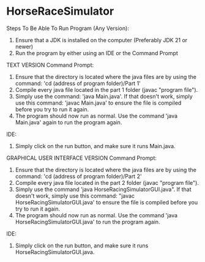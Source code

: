 # HorseRaceSimulator

Steps To Be Able To Run Program (Any Version):
1. Ensure that a JDK is installed on the computer (Preferably JDK 21 or newer)
2. Run the program by either using an IDE or the Command Prompt



TEXT VERSION
Command Prompt:
1. Ensure that the directory is located where the java files are by using the command: 'cd (address of program folder)/Part 1'
2. Compile every java file located in the part 1 folder (javac "program file").
3. Simply use the command: 'java Main.java'. If that doesn't work, simply use this command: 'javac Main.java' to ensure the file is compiled before you try to run it again.
4. The program should now run as normal. Use the command 'java Main.java' again to run the program again.

IDE:
1. Simply click on the run button, and make sure it runs Main.java.


GRAPHICAL USER INTERFACE VERSION
Command Prompt:
1. Ensure that the directory is located where the java files are by using the command: 'cd (address of program folder)/Part 2'
2. Compile every java file located in the part 2 folder (javac "program file").
3. Simply use the command 'java HorseRacingSimulatorGUI.java". If that doesn't work, simply use this command: "javac HorseRacingSimulatorGUI.java' to ensure the file is compiled before you try to run it again.
4. The program should now run as normal. Use the command 'java HorseRacingSimulatorGUI.java' to run the program again.

IDE:
1. Simply click on the run button, and make sure it runs HorseRacingSimulatorGUI.java.

